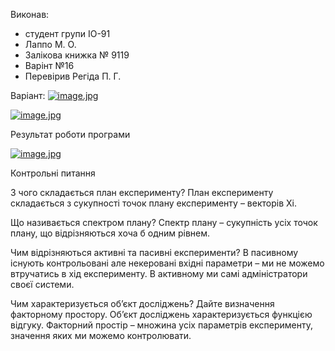 Виконав:
- студент групи ІО-91
- Лаппо  М. О.
- Залікова книжка № 9119
- Варінт №16
- Перевірив Регіда П. Г.


Варіант:
[![image.jpg](https://i.postimg.cc/qBsc36Mf/image.jpg)](https://postimg.cc/5jtFc0Cp)


[![image.jpg](https://i.postimg.cc/brg2Fbss/image.jpg)](https://postimg.cc/bSGJZZ0h)
 
Результат роботи програми

[![image.jpg](https://i.postimg.cc/wB1ZqQzY/image.jpg)](https://postimg.cc/HJCB35j6)

Контрольні питання 

З чого складається план експерименту?
План експерименту складається з сукупності точок плану експерименту – векторів Xi.

Що називається спектром плану?
Спектр плану – сукупність усіх точок плану, що відрізняються хоча б одним рівнем.

Чим відрізняються активні та пасивні експерименти?
В пасивному існують контрольовані але некеровані вхідні параметри – ми не можемо втручатись в хід експерименту. В активному ми самі адміністратори своєї системи.

Чим характеризується об’єкт досліджень? Дайте визначення факторному простору.
Об’єкт досліджень характеризується функцією відгуку. Факторний простір – множина усіх параметрів експерименту, значення яких ми можемо контролювати.
